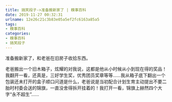 ```yaml
---
title: 搞笑段子->准备搬新家了 | 糗事百科
date: 2019-11-27 00:32:31
urlname: 12e26c21c3b83e05a5ef2fc6163a85a5
tags: 
- 糗事百科
categories:
- 糗事百科
- 搞笑段子
---
```

准备搬新家了，和老爸在旧房子收拾东西。

老爸搬出一个旧木箱子，炫耀的对我说，这都是他从小时候从小到现在得的奖品！我翻开一看，还真是，三好学生奖，优秀团员奖章等等……我从箱子底下翻出一个包装还未打开的盒子顺口问道是什么，老爸说是当初配合计划生育主动提出不要二胎时村委会送的锦旗，一直没舍得拆开挂着的！我打开一看，锦旗上赫然四个大字“永不超生”……


